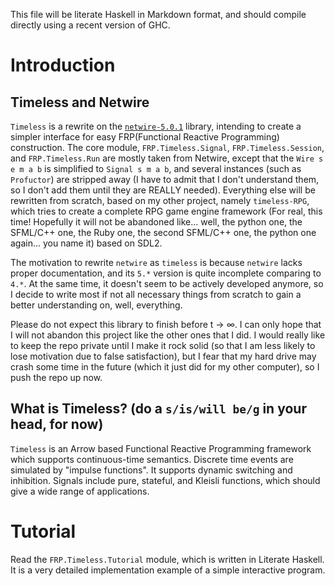 This file will be literate Haskell in Markdown format, and should compile directly using a recent version of GHC.

# Introduction

## Timeless and Netwire

`Timeless` is a rewrite on the [`netwire-5.0.1`](http://hub.darcs.net/ertes/netwire) library, intending to create a simpler interface for easy FRP(Functional Reactive Programming) construction. The core module, `FRP.Timeless.Signal`, `FRP.Timeless.Session`, and `FRP.Timeless.Run` are mostly taken from Netwire, except that the `Wire s e m a b` is simplified to `Signal s m a b`, and several instances (such as `Profuctor`) are stripped away (I have to admit that I don't understand them, so I don't add them until they are REALLY needed). Everything else will be rewritten from scratch, based on my other project, namely `timeless-RPG`, which tries to create a complete RPG game engine framework (For real, this time! Hopefully it will not be abandoned like... well, the python one, the SFML/C++ one, the Ruby one, the second SFML/C++ one, the python one again... you name it) based on SDL2.

The motivation to rewrite `netwire` as `timeless` is because `netwire` lacks proper documentation, and its `5.*` version is quite incomplete comparing to `4.*`. At the same time, it doesn't seem to be actively developed anymore, so I decide to write most if not all necessary things from scratch to gain a better understanding on, well, everything.

Please do not expect this library to finish before t → ∞. I can only hope that I will not abandon this project like the other ones that I did. I would really like to keep the repo private until I make it rock solid (so that I am less likely to lose motivation due to false satisfaction), but I fear that my hard drive may crash some time in the future (which it just did for my other computer), so I push the repo up now.

## What is Timeless? (do a `s/is/will be/g` in your head, for now)

`Timeless` is an Arrow based Functional Reactive Programming framework which supports continuous-time semantics. Discrete time events are simulated by "impulse functions". It supports dynamic switching and inhibition. Signals include pure, stateful, and Kleisli functions, which should give a wide range of applications.


# Tutorial

Read the `FRP.Timeless.Tutorial` module, which is written in Literate Haskell. It is a very detailed implementation example of a simple interactive program.

[1]:http://stackoverflow.com/questions/30905930/what-can-be-a-minimal-example-of-game-written-in-haskell
[2]:http://stackoverflow.com/questions/30992299/console-interactivity-in-netwire
[3]:http://stackoverflow.com/questions/32745934/kleisli-arrow-in-netwire-5
